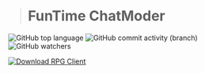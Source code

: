 > # FunTime ChatModer
![GitHub top language](https://img.shields.io/github/languages/top/FADE365/FunTime-Chat-Moder-) ![GitHub commit activity (branch)](https://img.shields.io/github/commit-activity/t/FADE365/FunTime-Chat-Moder-) ![GitHub watchers](https://img.shields.io/github/watchers/FADE365/FunTime-Chat-Moder-?style=social)


[![Download RPG Client](https://img.shields.io/github/downloads-pre/FADE365/RPG-Client/3.9.2/FunTime-Chat-Moder?style=for-the-badge&logo=git&label=%D0%A1%D0%BA%D0%B0%D1%87%D0%B0%D1%82%D1%8C&labelColor=%23000000&color=%23FF00FF&link=https%3A%2F%2Fgithub.com%2FFADE365%2FRPG-Client%2Freleases%2Fdownload%2FFunTime-Chat-Moder-%2FFunTime-Chat-Moder-
)](https://github.com/FADE365/FunTime-Chat-Moder-/releases/download/1.0/chatmoderator-1.0.jar)  
